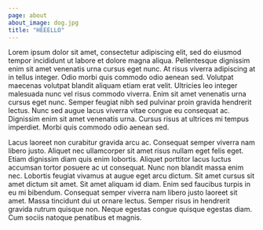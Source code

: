 ```yaml
---
page: about
about_image: dog.jpg
title: "HEEELLO"
---
```


Lorem ipsum dolor sit amet, consectetur adipiscing elit, sed do eiusmod tempor incididunt ut labore et dolore magna aliqua. Pellentesque dignissim enim sit amet venenatis urna cursus eget nunc. At risus viverra adipiscing at in tellus integer. Odio morbi quis commodo odio aenean sed. Volutpat maecenas volutpat blandit aliquam etiam erat velit. Ultricies leo integer malesuada nunc vel risus commodo viverra. Enim sit amet venenatis urna cursus eget nunc. Semper feugiat nibh sed pulvinar proin gravida hendrerit lectus. Nunc sed augue lacus viverra vitae congue eu consequat ac. Dignissim enim sit amet venenatis urna. Cursus risus at ultrices mi tempus imperdiet. Morbi quis commodo odio aenean sed.

Lacus laoreet non curabitur gravida arcu ac. Consequat semper viverra nam libero justo. Aliquet nec ullamcorper sit amet risus nullam eget felis eget. Etiam dignissim diam quis enim lobortis. Aliquet porttitor lacus luctus accumsan tortor posuere ac ut consequat. Nunc non blandit massa enim nec. Lobortis feugiat vivamus at augue eget arcu dictum. Sit amet cursus sit amet dictum sit amet. Sit amet aliquam id diam. Enim sed faucibus turpis in eu mi bibendum. Consequat semper viverra nam libero justo laoreet sit amet. Massa tincidunt dui ut ornare lectus. Semper risus in hendrerit gravida rutrum quisque non. Neque egestas congue quisque egestas diam. Cum sociis natoque penatibus et magnis.